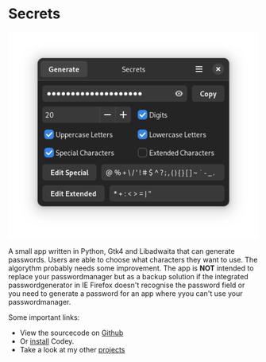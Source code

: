 # Secrets

![secrets.png](assets/secrets.png)

A small app written in Python, Gtk4 and Libadwaita that can generate passwords.
Users are able to choose what characters they want to use.
The algorythm probably needs some improvement.
The app is **NOT** intended to replace your passwordmanager but as a backup solution if the integrated passwordgenerator in IE Firefox doesn't recognise the password field or you need to generate a password for an app where yyou can't use your passwordmanager.

Some important links: 
* View the sourcecode on [Github](https://github.com/UnicornyRainbow/Secrets)
* Or [install](https://UnicornyRainbow.io/Secrets/install) Codey.
* Take a look at my other [projects](https://UnicornyRainbow.github.io/UnicornyRainbow/myProjects)
